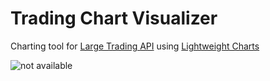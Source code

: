 # Trading Chart Visualizer
Charting tool for [Large Trading API](https://github.com/janv93/LargeTradingAPI) using [Lightweight Charts](https://github.com/tradingview/lightweight-charts)

![not available](https://raw.githubusercontent.com/janv93/trading-chart-visualizer/main/github-content/chart-example.png)
